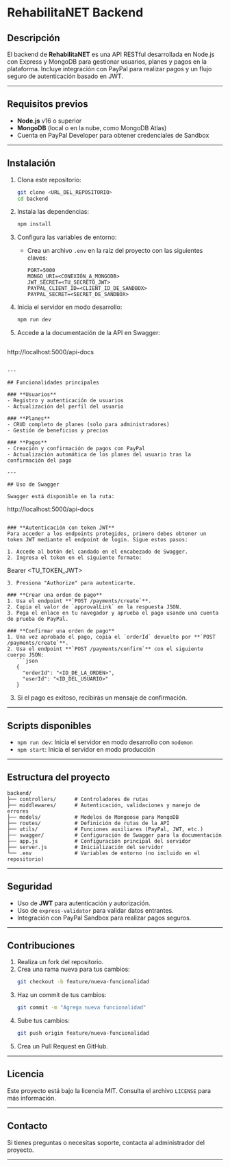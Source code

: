 # RehabilitaNET Backend

## Descripción

El backend de **RehabilitaNET** es una API RESTful desarrollada en Node.js con Express y MongoDB para gestionar usuarios, planes y pagos en la plataforma. Incluye integración con PayPal para realizar pagos y un flujo seguro de autenticación basado en JWT.

---

## Requisitos previos

- **Node.js** v16 o superior
- **MongoDB** (local o en la nube, como MongoDB Atlas)
- Cuenta en PayPal Developer para obtener credenciales de Sandbox

---

## Instalación

1. Clona este repositorio:
   ```bash
   git clone <URL_DEL_REPOSITORIO>
   cd backend
   ```

2. Instala las dependencias:
   ```bash
   npm install
   ```

3. Configura las variables de entorno:
   - Crea un archivo `.env` en la raíz del proyecto con las siguientes claves:
     ```env
     PORT=5000
     MONGO_URI=<CONEXIÓN_A_MONGODB>
     JWT_SECRET=<TU_SECRETO_JWT>
     PAYPAL_CLIENT_ID=<CLIENT_ID_DE_SANDBOX>
     PAYPAL_SECRET=<SECRET_DE_SANDBOX>
     ```

4. Inicia el servidor en modo desarrollo:
   ```bash
   npm run dev
   ```

5. Accede a la documentación de la API en Swagger:
   ```
http://localhost:5000/api-docs
   ```

---

## Funcionalidades principales

### **Usuarios**
- Registro y autenticación de usuarios
- Actualización del perfil del usuario

### **Planes**
- CRUD completo de planes (solo para administradores)
- Gestión de beneficios y precios

### **Pagos**
- Creación y confirmación de pagos con PayPal
- Actualización automática de los planes del usuario tras la confirmación del pago

---

## Uso de Swagger

Swagger está disponible en la ruta:
```
http://localhost:5000/api-docs
```

### **Autenticación con token JWT**
Para acceder a los endpoints protegidos, primero debes obtener un token JWT mediante el endpoint de login. Sigue estos pasos:

1. Accede al botón del candado en el encabezado de Swagger.
2. Ingresa el token en el siguiente formato:
   ```
Bearer <TU_TOKEN_JWT>
```
3. Presiona "Authorize" para autenticarte.

### **Crear una orden de pago**
1. Usa el endpoint **`POST /payments/create`**.
2. Copia el valor de `approvalLink` en la respuesta JSON.
3. Pega el enlace en tu navegador y aprueba el pago usando una cuenta de prueba de PayPal.

### **Confirmar una orden de pago**
1. Una vez aprobado el pago, copia el `orderId` devuelto por **`POST /payments/create`**.
2. Usa el endpoint **`POST /payments/confirm`** con el siguiente cuerpo JSON:
   ```json
   {
     "orderId": "<ID_DE_LA_ORDEN>",
     "userId": "<ID_DEL_USUARIO>"
   }
   ```
3. Si el pago es exitoso, recibirás un mensaje de confirmación.

---

## Scripts disponibles

- `npm run dev`: Inicia el servidor en modo desarrollo con `nodemon`
- `npm start`: Inicia el servidor en modo producción

---

## Estructura del proyecto

```
backend/
├── controllers/      # Controladores de rutas
├── middlewares/      # Autenticación, validaciones y manejo de errores
├── models/           # Modelos de Mongoose para MongoDB
├── routes/           # Definición de rutas de la API
├── utils/            # Funciones auxiliares (PayPal, JWT, etc.)
├── swagger/          # Configuración de Swagger para la documentación
├── app.js            # Configuración principal del servidor
├── server.js         # Inicialización del servidor
└── .env              # Variables de entorno (no incluido en el repositorio)
```

---

## Seguridad

- Uso de **JWT** para autenticación y autorización.
- Uso de `express-validator` para validar datos entrantes.
- Integración con PayPal Sandbox para realizar pagos seguros.

---

## Contribuciones

1. Realiza un fork del repositorio.
2. Crea una rama nueva para tus cambios:
   ```bash
   git checkout -b feature/nueva-funcionalidad
   ```
3. Haz un commit de tus cambios:
   ```bash
   git commit -m "Agrega nueva funcionalidad"
   ```
4. Sube tus cambios:
   ```bash
   git push origin feature/nueva-funcionalidad
   ```
5. Crea un Pull Request en GitHub.

---

## Licencia
Este proyecto está bajo la licencia MIT. Consulta el archivo `LICENSE` para más información.

---

## Contacto
Si tienes preguntas o necesitas soporte, contacta al administrador del proyecto.

---
